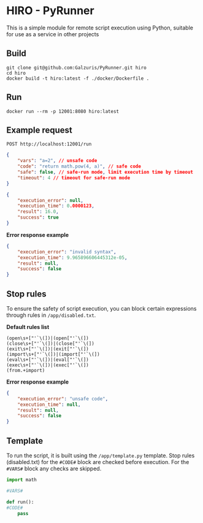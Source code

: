 # HIRO - PyRunner

This is a simple module for remote script execution using Python,
suitable for use as a service in other projects

## Build

```
git clone git@github.com:Galzuris/PyRunner.git hiro
cd hiro
docker build -t hiro:latest -f ./docker/Dockerfile .
```

## Run

```
docker run --rm -p 12001:8080 hiro:latest
```

## Example request

```
POST http://localhost:12001/run
```

```json
{
    "vars": "a=2", // unsafe code
    "code": "return math.pow(4, a)", // safe code
    "safe": false, // safe-run mode, limit execution time by timeout
    "timeout": 4 // timeout for safe-run mode
}
```

```json
{
    "execution_error": null,
    "execution_time": 0.0000123,
    "result": 16.0,
    "success": true
}
```

**Error response example**

```json
{
    "execution_error": "invalid syntax",
    "execution_time": 9.965896606445312e-05,
    "result": null,
    "success": false
}
```

## Stop rules

To ensure the safety of script execution, you can block certain expressions through rules in `/app/disabled.txt`. 

**Default rules list**

```
(open\s+["'`\(])|(open["'`\(])
(close\s+["'`\(])|(close["'`\(])
(exit\s+["'`\(])|(exit["'`\(])
(import\s+["'`\(])|(import["'`\(])
(eval\s+["'`\(])|(eval["'`\(])
(exec\s+["'`\(])|(exec["'`\(])
(from.+import)
```

**Error response example**

```json
{
    "execution_error": "unsafe code",
    "execution_time": null,
    "result": null,
    "success": false
}
```

## Template

To run the script, it is built using the `/app/template.py` template.
Stop rules (disabled.txt) for the `#CODE#` block are checked before execution. For the `#VARS#` block any checks are skipped.

```python
import math

#VARS#

def run():
#CODE#
    pass
```
